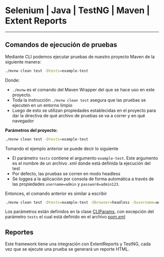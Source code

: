 # Selenium | Java | TestNG | Maven | Extent Reports
---

## Comandos de ejecución de pruebas
Mediante CLI podemos ejecutar pruebas de nuestro proyecto Maven de la
siguiente manera: 
```bash
./mvnw clean test -Dtests=example-test
```
Donde:
- `./mvnw` es el comando del Maven Wrapper del que se hace uso
en este proyecto.
- Toda la instrucción `./mvnw clean test` asegura que las pruebas se ejecuten en un entorno limpio
- Luego de esto se utilizan propiedades establecidas en el proyecto para 
dar la directiva de qué archivo de pruebas se va a correr y en qué navegador

**Parámetros del proyecto:** 
```bash
./mvnw clean test -Dtests=example-test
```
Tomando el ejemplo anterior se puede decir lo siguiente
- El parámetro `tests` contiene el argumento `example-test`. Este argumento
es el nombre de un archivo .xml donde está definida la ejecución
del test
- Por defecto, las pruebas se corren en modo headless
- Se loggea a la aplicación por consola de forma automática a través de las 
propiedades `username=admin` y `password=admin123`. 

<p>Entonces, el comando anterior es similar a escribir</p>

```bash
./mvnw clean test -Dtests=example-test -Dbrowser=headless -Dusername=admin -Dpassword=admin123
```

Los parámetros están definidos en la clase [CLIParams](src/main/java/runner/CLIParams.java), con excepción del 
parámetro `tests` el cual está definido en el archivo [pom.xml](pom.xml)


## Reportes
Este framework tiene una integración con ExtentReports y TestNG, cada vez
que se ejecute una prueba se generará un reporte HTML.
